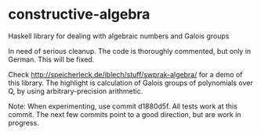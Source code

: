# constructive-algebra
Haskell library for dealing with algebraic numbers and Galois groups

In need of serious cleanup. The code is thoroughly commented, but only in
German. This will be fixed.

Check http://speicherleck.de/iblech/stuff/swprak-algebra/ for a demo of this
library. The highlight is calculation of Galois groups of polynomials over Q,
by using arbitrary-precision arithmetic.

Note: When experimenting, use commit d1880d5f. All tests work at this commit.
The next few commits point to a good direction, but are work in progress.
